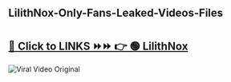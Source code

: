 
 ## LilithNox-Only-Fans-Leaked-Videos-Files

# <h2><a href="https://mediaupload.pro?LilithNox">🔗 Click to LINKS ⏩⏩ 👉 🟢 LilithNox </a></h2>

<a href="https://mediaupload.pro?LilithNox" rel="nofollow" data-target="animated-image.originalLink"><img src="https://i.ibb.co.com/xMMVF88/686577567.gif" alt="Viral Video Original" style="max-width: 100%; display: inline-block;" data-target="animated-image.originalImage"></a>